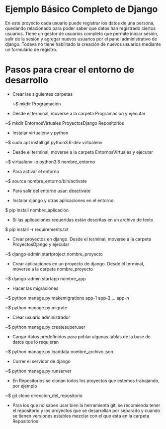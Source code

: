# Ejemplo Básico Completo de Django

En este proyecto cada usuario puede registrar los datos de una persona, quedando relacionado para poder saber que datos han registrado ciertos usuarios. Tiene un gestor de usuarios completo que permite iniciar sesión, salir de la sesión y agregar nuevos usuarios por el panel administrativo de django. Todava no tiene habilitado la creación de nuevos usuarios mediante un formulario de registro.

# Pasos para crear el entorno de desarrollo

-    Crear las siguientes carpetas

        ~$ mkdir Programación

-    Desde el terminal, moverse a la carpeta Programación y ejecutar

~$ mkdir EntornosVirtuales ProyectosDjango Repositorios

-    Instalar virtualenv y python

~$ sudo apt install git python3.6-dev virtualenv

-    Desde el terminal, moverse a la carpeta EntornosVirtuales y ejecutar

~$ virtualenv -p python3.6 nombre_entorno

-    Para activar el entorno

~$ source nombre_entorno/bin/activate

-    Para salir del entorno usar: deactivate

-    Instalar django y otras aplicaciones en el entorno:

$ pip install nombre_aplicación

-    Si las aplicaciones requeridas están descritas en un archivo de texto

$ pip install -r requirements.txt

-    Crear proyectos en django. Desde el terminal, moverse a la carpeta ProyectosDjango y ejecutar

~$ django-admin startproject nombre_proyecto

-    Crear aplicaciones en un proyecto de django. Desde el terminal, moverse a la carpeta nombre_proyecto

~$ django-admin startapp nombre_app

-    Hacer las migraciones

~$ python manage.py makemigrations app-1 app-2 ... app-n

~$ python manage.py migrate

-    Crear usuario administrador

~$ python manage.py createsuperuser

-    Cargar datos predefinidos para poblar algunas tablas de la base de datos que lo requieran

~$ python manage.py loaddata nombre_archivo.json

-    Correr el servidor de django

~$ python manage.py runserver

-    En Repositorios se clonan todos los proyectos que estemos trabajando, por ejemplo

~$ git clone direccion_del_repositorio

-    Para los que no saben usar bien la herramienta git, se recomienda tener el repositorio y los proyectos que se desarrollan por separado y cuando se tienen versiones estables mezclar con el que esta en la carpeta Repositorios

